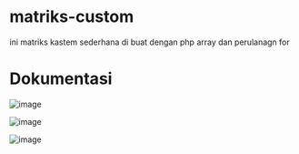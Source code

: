 # matriks-custom
ini matriks kastem sederhana di buat dengan php array dan perulanagn for

# Dokumentasi
![image](https://user-images.githubusercontent.com/71278382/194198063-8053bb39-30e6-43c2-b5c3-24f81ce47516.png)

![image](https://user-images.githubusercontent.com/71278382/194198102-3281df52-0b45-4ee5-88a8-218698cdbd47.png)

![image](https://user-images.githubusercontent.com/71278382/194198137-2b41bee7-6ef4-4a33-81f2-69ea5e913f75.png)
